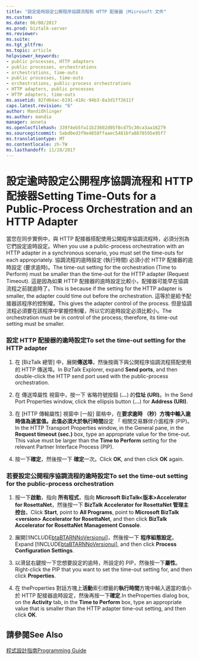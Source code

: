 ```yaml
---
title: "設定逾時設定公開程序協調流程和 HTTP 配接器 |Microsoft 文件"
ms.custom: 
ms.date: 06/08/2017
ms.prod: biztalk-server
ms.reviewer: 
ms.suite: 
ms.tgt_pltfrm: 
ms.topic: article
helpviewer_keywords:
- public processes, HTTP adapters
- public processes, orchestrations
- orchestrations, time-outs
- public processes, time-outs
- orchestrations, public-process orchestrations
- HTTP adapters, public processes
- HTTP adapters, time-outs
ms.assetid: 82fd64ac-6191-410c-94b3-8a3d1ff2611f
caps.latest.revision: "6"
author: MandiOhlinger
ms.author: mandia
manager: anneta
ms.openlocfilehash: 339f4eb5fa11b23602d05f8cd75c30ca3aa16279
ms.sourcegitcommit: 5abd0ed3f9e4858ffaaec5481bfa8878595e95f7
ms.translationtype: MT
ms.contentlocale: zh-TW
ms.lasthandoff: 11/28/2017
---
```

# <a name="setting-time-outs-for-a-public-process-orchestration-and-an-http-adapter"></a><span data-ttu-id="2a07a-102">設定逾時設定公開程序協調流程和 HTTP 配接器</span><span class="sxs-lookup"><span data-stu-id="2a07a-102">Setting Time-Outs for a Public-Process Orchestration and an HTTP Adapter</span></span>
<span data-ttu-id="2a07a-103">當您在同步實例中，與 HTTP 配接器搭配使用公開程序協調流程時，必須分別為它們設定逾時設定。</span><span class="sxs-lookup"><span data-stu-id="2a07a-103">When you use a public-process orchestration with an HTTP adapter in a synchronous scenario, you must set the time-outs for each appropriately.</span></span> <span data-ttu-id="2a07a-104">協調流程的逾時設定 (執行時間) 必須小於 HTTP 配接器的逾時設定 (要求逾時)。</span><span class="sxs-lookup"><span data-stu-id="2a07a-104">The time-out setting for the orchestration (Time to Perform) must be smaller than the time-out for the HTTP adapter (Request Timeout).</span></span> <span data-ttu-id="2a07a-105">這是因為如果 HTTP 配接器的逾時設定比較小，配接器可能早在協調流程之前就逾時了。</span><span class="sxs-lookup"><span data-stu-id="2a07a-105">This is because if the setting for the HTTP adapter is smaller, the adapter could time out before the orchestration.</span></span> <span data-ttu-id="2a07a-106">這等於是給予配接器該程序的控制權。</span><span class="sxs-lookup"><span data-stu-id="2a07a-106">This gives the adapter control of the process.</span></span> <span data-ttu-id="2a07a-107">但是協調流程必須要在該程序中掌握控制權，所以它的逾時設定必須比較小。</span><span class="sxs-lookup"><span data-stu-id="2a07a-107">The orchestration must be in control of the process; therefore, its time-out setting must be smaller.</span></span>  
  
### <a name="to-set-the-time-out-setting-for-the-http-adapter"></a><span data-ttu-id="2a07a-108">設定 HTTP 配接器的逾時設定</span><span class="sxs-lookup"><span data-stu-id="2a07a-108">To set the time-out setting for the HTTP adapter</span></span>  
  
1.  <span data-ttu-id="2a07a-109">在 [BizTalk 總管] 中，展開**傳送埠**，然後按兩下與公開程序協調流程搭配使用的 HTTP 傳送埠。</span><span class="sxs-lookup"><span data-stu-id="2a07a-109">In BizTalk Explorer, expand **Send ports**, and then double-click the HTTP send port used with the public-process orchestration.</span></span>  
  
2.  <span data-ttu-id="2a07a-110">在 傳送埠屬性 視窗中，按一下 省略符號按鈕 (**...**) 的**位址 (URI)**。</span><span class="sxs-lookup"><span data-stu-id="2a07a-110">In the Send Port Properties window, click the ellipsis button (**...**) for **Address (URI)**.</span></span>  
  
3.  <span data-ttu-id="2a07a-111">在 [HTTP 傳輸屬性] 視窗中 [一般] 窗格中，在**要求逾時 （秒）**方塊中輸入逾時值為適當值。此值必須大於**執行時間**設定 「 相關交易夥伴介面程序 (PIP)。</span><span class="sxs-lookup"><span data-stu-id="2a07a-111">In the HTTP Transport Properties window, in the General pane, in the **Request timeout (sec.)** box, type an appropriate value for the time-out. This value must be larger than the **Time to Perform** setting for the relevant Partner Interface Process (PIP).</span></span>  
  
4.  <span data-ttu-id="2a07a-112">按一下**確定**，然後按一下 **確定**一次。</span><span class="sxs-lookup"><span data-stu-id="2a07a-112">Click **OK**, and then click **OK** again.</span></span>  
  
### <a name="to-set-the-time-out-setting-for-the-public-process-orchestration"></a><span data-ttu-id="2a07a-113">若要設定公開程序協調流程的逾時設定</span><span class="sxs-lookup"><span data-stu-id="2a07a-113">To set the time-out setting for the public-process orchestration</span></span>  
  
1.  <span data-ttu-id="2a07a-114">按一下**啟動**，指向 **所有程式**，指向  **Microsoft BizTalk\<版本\>Accelerator for RosettaNet**，然後按一下  **BizTalk Accelerator for RosettaNet 管理主控台**。</span><span class="sxs-lookup"><span data-stu-id="2a07a-114">Click **Start**, point to **All Programs**, point to **Microsoft BizTalk \<version\> Accelerator for RosettaNet**, and then click  **BizTalk Accelerator for RosettaNet Management Console**.</span></span>  
  
2.  <span data-ttu-id="2a07a-115">展開[!INCLUDE[btaBTARNNoVersionui](../../includes/btabtarnnoversionui-md.md)]，然後按一下 **程序組態設定**。</span><span class="sxs-lookup"><span data-stu-id="2a07a-115">Expand [!INCLUDE[btaBTARNNoVersionui](../../includes/btabtarnnoversionui-md.md)], and then click **Process Configuration Settings**.</span></span>  
  
3.  <span data-ttu-id="2a07a-116">以滑鼠右鍵按一下您想要設定的逾時，所設定的 PIP，然後按一下**屬性**。</span><span class="sxs-lookup"><span data-stu-id="2a07a-116">Right-click the PIP that you want to set the time-out setting for, and then click **Properties**.</span></span>  
  
4.  <span data-ttu-id="2a07a-117">在 theProperties 對話方塊上**活動**索引標籤的**執行時間**方塊中輸入適當的值小於 HTTP 配接器逾時設定，然後再按一下**確定**.</span><span class="sxs-lookup"><span data-stu-id="2a07a-117">In theProperties dialog box, on the **Activity** tab, in the **Time to Perform** box, type an appropriate value that is smaller than the HTTP adapter time-out setting, and then click **OK**.</span></span>  
  
## <a name="see-also"></a><span data-ttu-id="2a07a-118">請參閱</span><span class="sxs-lookup"><span data-stu-id="2a07a-118">See Also</span></span>  
 [<span data-ttu-id="2a07a-119">程式設計指南</span><span class="sxs-lookup"><span data-stu-id="2a07a-119">Programming Guide</span></span>](../../adapters-and-accelerators/accelerator-rosettanet/programming-guide2.md)